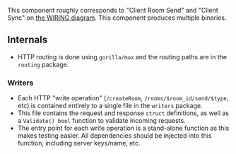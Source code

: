 This component roughly corresponds to "Client Room Send" and "Client Sync" on [the WIRING diagram](https://github.com/withqb/dendrite/blob/master/WIRING.md).
This component produces multiple binaries.

## Internals

- HTTP routing is done using `gorilla/mux` and the routing paths are in the `routing` package.

### Writers
- Each HTTP "write operation" (`/createRoom`, `/rooms/$room_id/send/$type`, etc) is contained entirely to a single file in the `writers` package.
- This file contains the request and response `struct` definitions, as well as a `Validate() bool` function to validate incoming requests.
- The entry point for each write operation is a stand-alone function as this makes testing easier. All dependencies should be injected into this function, including server keys/name, etc.
